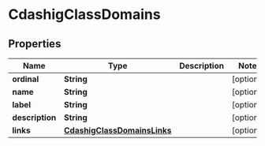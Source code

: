 

# CdashigClassDomains

## Properties

Name | Type | Description | Notes
------------ | ------------- | ------------- | -------------
**ordinal** | **String** |  |  [optional]
**name** | **String** |  |  [optional]
**label** | **String** |  |  [optional]
**description** | **String** |  |  [optional]
**links** | [**CdashigClassDomainsLinks**](CdashigClassDomainsLinks.md) |  |  [optional]




